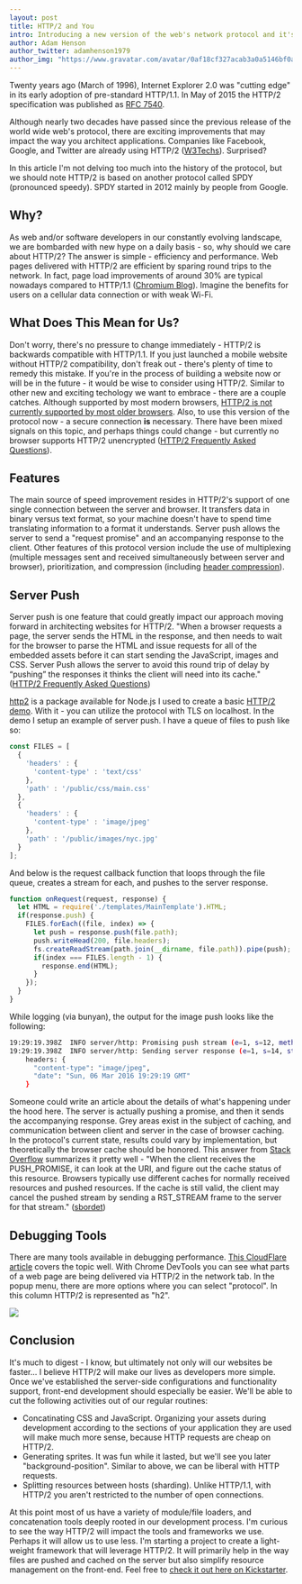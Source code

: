 ```yaml
---
layout: post
title: HTTP/2 and You
intro: Introducing a new version of the web's network protocol and it's implications on today's web developer.
author: Adam Henson
author_twitter: adamhenson1979
author_img: "https://www.gravatar.com/avatar/0af18cf327acab3a0a5146bf0a256b09?s=420"
---
```


Twenty years ago (March of 1996), Internet Explorer 2.0 was "cutting edge" in its early adoption of pre-standard HTTP/1.1. In May of 2015 the HTTP/2 specification was published as [RFC 7540](http://httpwg.org/specs/rfc7540.html).

Although nearly two decades have passed since the previous release of the world wide web's protocol, there are exciting improvements that may impact the way you architect applications. Companies like Facebook, Google, and Twitter are already using HTTP/2 ([W3Techs](http://w3techs.com/technologies/details/ce-http2/all/all)). Surprised?

In this article I'm not delving too much into the history of the protocol, but we should note HTTP/2 is based on another protocol called SPDY (pronounced speedy). SPDY started in 2012 mainly by people from Google. 

## Why?

As web and/or software developers in our constantly evolving landscape, we are bombarded with new hype on a daily basis - so, why should we care about HTTP/2? The answer is simple - efficiency and performance. Web pages delivered with HTTP/2 are efficient by sparing round trips to the network. In fact, page load improvements of around 30% are typical nowadays compared to HTTP/1.1 ([Chromium Blog](http://blog.chromium.org/2013/11/making-web-faster-with-spdy-and-http2.html)). Imagine the benefits for users on a cellular data connection or with weak Wi-Fi.

## What Does This Mean for Us?

Don't worry, there's no pressure to change immediately - HTTP/2 is backwards compatible with HTTP/1.1. If you just launched a mobile website without HTTP/2 compatibility, don't freak out - there's plenty of time to remedy this mistake. If you're in the process of building a website now or will be in the future - it would be wise to consider using HTTP/2. Similar to other new and exciting techology we want to embrace - there are a couple catches. Although supported by most modern browsers, [HTTP/2 is not currently supported by most older browsers](http://caniuse.com/#feat=http2). Also, to use this version of the protocol now - a secure connection **is** necessary. There have been mixed signals on this topic, and perhaps things could change - but currently no browser supports HTTP/2 unencrypted ([HTTP/2 Frequently Asked Questions](https://http2.github.io/faq)).

## Features

The main source of speed improvement resides in HTTP/2's support of one single connection between the server and browser. It transfers data in binary versus text format, so your machine doesn't have to spend time translating information to a format it understands. Server push allows the server to send a "request promise" and an accompanying response to the client. Other features of this protocol version include the use of multiplexing (multiple messages sent and received simultaneously between server and browser), prioritization, and compression (including [header compression](http://httpwg.org/specs/rfc7541.html)).

## Server Push

Server push is one feature that could greatly impact our approach moving forward in architecting websites for HTTP/2. "When a browser requests a page, the server sends the HTML in the response, and then needs to wait for the browser to parse the HTML and issue requests for all of the embedded assets before it can start sending the JavaScript, images and CSS. Server Push allows the server to avoid this round trip of delay by “pushing” the responses it thinks the client will need into its cache." ([HTTP/2 Frequently Asked Questions](https://http2.github.io/faq/#whats-the-benefit-of-server-push))

[http2](https://github.com/molnarg/node-http2) is a package available for Node.js I used to create a basic [HTTP/2 demo](https://github.com/adamhenson/http2-demo). With it - you can utilize the protocol with TLS on localhost. In the demo I setup an example of server push. I have a queue of files to push like so:

```javascript
const FILES = [
  {
    'headers' : {
      'content-type' : 'text/css'
    },
    'path' : '/public/css/main.css'
  },
  {
    'headers' : {
      'content-type' : 'image/jpeg'
    },
    'path' : '/public/images/nyc.jpg'
  }
];
```

And below is the request callback function that loops through the file queue, creates a stream for each, and pushes to the server response.

```javascript
function onRequest(request, response) {
  let HTML = require('./templates/MainTemplate').HTML;
  if(response.push) {
    FILES.forEach((file, index) => {
      let push = response.push(file.path);
      push.writeHead(200, file.headers);
      fs.createReadStream(path.join(__dirname, file.path)).pipe(push);
      if(index === FILES.length - 1) {
        response.end(HTML);
      }
    });
  }
}
```

While logging (via bunyan), the output for the image push looks like the following:

```bash
19:29:19.398Z  INFO server/http: Promising push stream (e=1, s=12, method=GET, scheme=https, authority=localhost:8080, path=/public/images/nyc.jpg)
19:29:19.398Z  INFO server/http: Sending server response (e=1, s=14, status=200)
    headers: {
      "content-type": "image/jpeg",
      "date": "Sun, 06 Mar 2016 19:29:19 GMT"
    }
```

Someone could write an article about the details of what's happening under the hood here. The server is actually pushing a promise, and then it sends the accompanying response. Grey areas exist in the subject of caching, and communication between client and server in the case of browser caching. In the protocol's current state, results could vary by implementation, but theoretically the browser cache should be honored. This answer from [Stack Overflow](http://stackoverflow.com/questions/29352282/do-browser-cancel-server-push-when-resource-is-in-cache) summarizes it pretty well - "When the client receives the PUSH_PROMISE, it can look at the URI, and figure out the cache status of this resource. Browsers typically use different caches for normally received resources and pushed resources. If the cache is still valid, the client may cancel the pushed stream by sending a RST_STREAM frame to the server for that stream." ([sbordet](http://stackoverflow.com/users/1215076/sbordet))

## Debugging Tools

There are many tools available in debugging performance. [This CloudFlare article](https://blog.cloudflare.com/tools-for-debugging-testing-and-using-http-2) covers the topic well. With Chrome DevTools you can see what parts of a web page are being delivered via HTTP/2 in the network tab. In the popup menu, there are more options where you can select "protocol". In this column HTTP/2 is represented as "h2".

![](https://s3-us-west-2.amazonaws.com/hensonism/code/chrome-screenshot.png)

## Conclusion

It's much to digest - I know, but ultimately not only will our websites be faster... I believe HTTP/2 will make our lives as developers more simple. Once we've established the server-side configurations and functionality support, front-end development should especially be easier. We'll be able to cut the following activities out of our regular routines:

- Concatinating CSS and JavaScript. Organizing your assets during development according to the sections of your application they are used will make much more sense, because HTTP requests are cheap on HTTP/2.
- Generating sprites. It was fun while it lasted, but we'll see you later "background-position". Similar to above, we can be liberal with HTTP requests.
- Splitting resources between hosts (sharding). Unlike HTTP/1.1, with HTTP/2 you aren't restricted to the number of open connections.

At this point most of us have a variety of module/file loaders, and concatenation tools deeply rooted in our development process. I'm curious to see the way HTTP/2 will impact the tools and frameworks we use. Perhaps it will allow us to use less. I'm starting a project to create a light-weight framework that will leverage HTTP/2. It will primarily help in the way files are pushed and cached on the server but also simplify resource management on the front-end. Feel free to [check it out here on Kickstarter](https://www.kickstarter.com/projects/adamhenson/jillion-an-open-source-javascript-framework-for-ht).